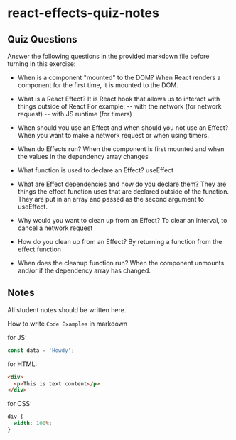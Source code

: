 # react-effects-quiz-notes

## Quiz Questions

Answer the following questions in the provided markdown file before turning in this exercise:

- When is a component "mounted" to the DOM?
  When React renders a component for the first time, it is mounted to the DOM.

- What is a React Effect?
  It is React hook that allows us to interact with things outside of React
  For example:
  -- with the network (for network request)
  -- with JS runtime (for timers)

- When should you use an Effect and when should you not use an Effect?
  When you want to make a network request or when using timers.

- When do Effects run?
  When the component is first mounted and when the values in the dependency array changes

- What function is used to declare an Effect?
  useEffect

- What are Effect dependencies and how do you declare them?
  They are things the effect function uses that are declared outside of the function. They are put in an array and passed as the second argument to useEffect.

- Why would you want to clean up from an Effect?
  To clear an interval, to cancel a network request

- How do you clean up from an Effect?
  By returning a function from the effect function

- When does the cleanup function run?
  When the component unmounts and/or if the dependency array has changed.

## Notes

All student notes should be written here.

How to write `Code Examples` in markdown

for JS:

```javascript
const data = 'Howdy';
```

for HTML:

```html
<div>
  <p>This is text content</p>
</div>
```

for CSS:

```css
div {
  width: 100%;
}
```
